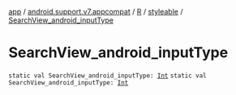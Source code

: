 [app](../../../index.md) / [android.support.v7.appcompat](../../index.md) / [R](../index.md) / [styleable](index.md) / [SearchView_android_inputType](.)

# SearchView_android_inputType

`static val SearchView_android_inputType: `[`Int`](https://kotlinlang.org/api/latest/jvm/stdlib/kotlin/-int/index.html)
`static val SearchView_android_inputType: `[`Int`](https://kotlinlang.org/api/latest/jvm/stdlib/kotlin/-int/index.html)